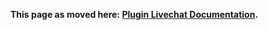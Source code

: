 **This page as moved here:
[Plugin Livechat Documentation](https://johnxlivingston.github.io/peertube-plugin-livechat/documentation/admin/).**
